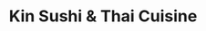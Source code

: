 ---
layout: place
title: "Kin Sushi & Thai Cuisine"
permalink: /illinois/chicago/kin-sushi-thai-cuisine.html
stateAbbr: IL
stateName: Illinois
cityName: Chicago
seo:
  name: "Kin Sushi & Thai Cuisine"
  type: Restaurant
  links: http://www.kinsushiandthai.com/
description: "Mixed Asian eats & BYOB in a clubby, low-lit setting with black walls, ductwork & a lounge area. Kin Sushi & Thai Cuisine serves delicious sushi in Chicago, Illinois. Try fresh Japanese dishes for a great dining experience. Available for takeout, delivery, lunch, and dinner."
place_id: ChIJLy48c9HSD4gRLrpihKmHjRs
photos:
  - name: >-
      places/ChIJLy48c9HSD4gRLrpihKmHjRs/photos/AeeoHcIOttTMCSv6aKT8xQczjWf4G1-MzxIAWgbkbaMV-cK0MAIJ677HfCcrskoHAsaqrf4vI45-NKAgcbXkj11-IaRpysiuY27VHib3nRxa7C6AGLnoY1lMQvd5eOAa-XXGP02EEjekGfWWnY0HaWriwcZJ_LeNnudWuWxLX2Rh_nKoAgcQfyV0nsaL0LfV7N6VjM_k7vdJ_rRXkJBtSHC6xJEgo7v2zp7nj36k0fL-LEJmqM7B6MruxrcfC-2W6rEn8MVJWTM4N0mF6-V6ivmu8S6CgdH0oZwJcayWz16lXGRoag
    widthPx: 800
    heightPx: 800
    authorAttributions:
      - displayName: Kin Sushi & Thai Cuisine
        uri: https://maps.google.com/maps/contrib/113242352453178870649
        photoUri: >-
          https://lh3.googleusercontent.com/a/ACg8ocLmS5GisSMeAIU5IoAejfMFCKAi3QJHhGg2f4TnS8gtD5Uh3g=s100-p-k-no-mo
    flagContentUri: >-
      https://www.google.com/local/imagery/report/?cb_client=maps_api_places.places_api&image_key=!1e10!2sAF1QipOvijS_YyHEt_xXBr7WnbwcRFg0ExEZ2TL0kIoJ&hl=en-US
    googleMapsUri: >-
      https://www.google.com/maps/place//data=!3m4!1e2!3m2!1sAF1QipOvijS_YyHEt_xXBr7WnbwcRFg0ExEZ2TL0kIoJ!2e10!4m2!3m1!1s0x880fd2d1733c2e2f:0x1b8d87a98462ba2e
  - name: >-
      places/ChIJLy48c9HSD4gRLrpihKmHjRs/photos/AeeoHcKH1o3kT0JeKkr1bZECi6PbRWjsicag2fiA59BJOqaQwPsH48B9muQgdbBbhbKvd63oAEQWgUUPOaag_yFZufIgxiQUJDXGdrjgSExxNyogCdjmnm79sx0mYkPN7sjQRDD8Ym-i8Qtp1Vrt1swy_a-FMgAesrBLbH_Y-lTLN5MSJsTWx9nxPt5C4xsLYMUDLOExJR0NQYxVuBcHQhUT9p_YCpGFTHvh98M2vwO9Yey2FuBBTmFw4vTgkDpjmZ3sNhoYQeT_YscuMQRXHBFt3DdYlJIFeT5cWRGApI_xnwgIMQ
    widthPx: 800
    heightPx: 800
    authorAttributions:
      - displayName: Kin Sushi & Thai Cuisine
        uri: https://maps.google.com/maps/contrib/113242352453178870649
        photoUri: >-
          https://lh3.googleusercontent.com/a/ACg8ocLmS5GisSMeAIU5IoAejfMFCKAi3QJHhGg2f4TnS8gtD5Uh3g=s100-p-k-no-mo
    flagContentUri: >-
      https://www.google.com/local/imagery/report/?cb_client=maps_api_places.places_api&image_key=!1e10!2sAF1QipMRd5kk2La7Glx8B766wdqB_iRgxxAZ8ehGAUKe&hl=en-US
    googleMapsUri: >-
      https://www.google.com/maps/place//data=!3m4!1e2!3m2!1sAF1QipMRd5kk2La7Glx8B766wdqB_iRgxxAZ8ehGAUKe!2e10!4m2!3m1!1s0x880fd2d1733c2e2f:0x1b8d87a98462ba2e
  - name: >-
      places/ChIJLy48c9HSD4gRLrpihKmHjRs/photos/AeeoHcIb2yeEZfae6UDIfo6F1_4kPpn37CEXidVyydZqsRmJ5FmQPrG_mEvPU0i6xLU6cVhZvyqy3lmKzTOKZqTTpc2JkXMp657YrwfvChS14KCEI8_cDXaa1MFIpKamHk-vs1L-7iwpQh1EAp1lSDBbyTnzUiK9UepH7mAgkbQA6Tg8cl8sJfxgSNdF87N_TV1iDilOzZSIsVTwBmqLCRDL7Iyf7dM9GaAPs2voqQIBeZhywEv2Cv7fe417g2X0t_dzAWeGei2gWeRxo7KLdnHOa-QM4p3Xd3BAZjdnpSpH8YgFhQ
    widthPx: 3891
    heightPx: 2648
    authorAttributions:
      - displayName: Kin Sushi & Thai Cuisine
        uri: https://maps.google.com/maps/contrib/113242352453178870649
        photoUri: >-
          https://lh3.googleusercontent.com/a/ACg8ocLmS5GisSMeAIU5IoAejfMFCKAi3QJHhGg2f4TnS8gtD5Uh3g=s100-p-k-no-mo
    flagContentUri: >-
      https://www.google.com/local/imagery/report/?cb_client=maps_api_places.places_api&image_key=!1e10!2sAF1QipMsap4hhBalgvIirr4q4Y0sz-N8Ruk0bnO07DBS&hl=en-US
    googleMapsUri: >-
      https://www.google.com/maps/place//data=!3m4!1e2!3m2!1sAF1QipMsap4hhBalgvIirr4q4Y0sz-N8Ruk0bnO07DBS!2e10!4m2!3m1!1s0x880fd2d1733c2e2f:0x1b8d87a98462ba2e
  - name: >-
      places/ChIJLy48c9HSD4gRLrpihKmHjRs/photos/AeeoHcK2Y3Q1fzTSxY_BnDKqzJZ5p8lriAPy1p54IJcPJ6wt5sikXrhsvXNpwAwxpPbWGu-yoDBmVzk6WfHBvh-jGhI4AuebzPkIkAzNMxP9W8U_cbHNbGvQnohFyTPMhAyddvJT9oCR1czdbOiLqbfTgySbcDrSaPPzKfPRYvgY_WLnV3iaPDiRYM9WUKIWmlE7MvI6az7YGAkRP8EHKIkRTde5XiQXCPqE8tK7GJJYPgkxr8t_GA7vCeqBtz5jPIWt3DetpW2ZUWoHm05bzjNGbZaWiqN7_4Hn12-n_m8cFxxRaA
    widthPx: 4032
    heightPx: 3024
    authorAttributions:
      - displayName: Kin Sushi & Thai Cuisine
        uri: https://maps.google.com/maps/contrib/113242352453178870649
        photoUri: >-
          https://lh3.googleusercontent.com/a/ACg8ocLmS5GisSMeAIU5IoAejfMFCKAi3QJHhGg2f4TnS8gtD5Uh3g=s100-p-k-no-mo
    flagContentUri: >-
      https://www.google.com/local/imagery/report/?cb_client=maps_api_places.places_api&image_key=!1e10!2sAF1QipNnj5eg49mFgKNRnv6-J3AwQgh31dimpKcarwGg&hl=en-US
    googleMapsUri: >-
      https://www.google.com/maps/place//data=!3m4!1e2!3m2!1sAF1QipNnj5eg49mFgKNRnv6-J3AwQgh31dimpKcarwGg!2e10!4m2!3m1!1s0x880fd2d1733c2e2f:0x1b8d87a98462ba2e
  - name: >-
      places/ChIJLy48c9HSD4gRLrpihKmHjRs/photos/AeeoHcJF0A8Zq-4F9k1ISARv0kJb27GtYwoqu1kPw2ggfXWqsIVSs2nFXhqTLmsZvpUbIy43vvYb_Pe9txvSCzIqKUv-KD1K023j6q8In602N7B_Jacw-mAcGfd7wp2pa1cWiKe1QlBoUMFlpqVhWFGH-aqrQAr9iUolFgRtfj04abJ6EDGi1AjzQU2TvAb88o4B3KvJ-XWJL9Wy5R7Q-YbF6wNbxoYPPjelszEner6zC0ZWiQFoFhR9bqOSFdXP6gZHTU5PgdTQ_JNNQ-q90sNK3anowpz6GuNb_bCaLO4hxWi_rg
    widthPx: 3674
    heightPx: 2076
    authorAttributions:
      - displayName: Kin Sushi & Thai Cuisine
        uri: https://maps.google.com/maps/contrib/113242352453178870649
        photoUri: >-
          https://lh3.googleusercontent.com/a/ACg8ocLmS5GisSMeAIU5IoAejfMFCKAi3QJHhGg2f4TnS8gtD5Uh3g=s100-p-k-no-mo
    flagContentUri: >-
      https://www.google.com/local/imagery/report/?cb_client=maps_api_places.places_api&image_key=!1e10!2sAF1QipMFf73aDy57A9I6oojSy2LxlTCJoyHpp2Q0VHV5&hl=en-US
    googleMapsUri: >-
      https://www.google.com/maps/place//data=!3m4!1e2!3m2!1sAF1QipMFf73aDy57A9I6oojSy2LxlTCJoyHpp2Q0VHV5!2e10!4m2!3m1!1s0x880fd2d1733c2e2f:0x1b8d87a98462ba2e
  - name: >-
      places/ChIJLy48c9HSD4gRLrpihKmHjRs/photos/AeeoHcIL75GrstrKA78qRv4zwu4bP700nD3Aa4Vh4qAiQdBsY29FqK--CrQhNhaA6LtAOimVAnKYQkeM5xgGTx_5SUt4naPUv1fJQOEhbqbwin2wgtUZn2l6wnOxWY4FKzK4rXM63MC7W7mba_s8UICqKOxWouy9yJsWACsMB-cZt-fu19Ge-fD6OVhsQiSmpdnRtUiro14WLaCEvOWkOid6C492o_vexxLo532GzCMisQ0sNv5cvPQKgjMoUYqJ5I78h3wdyCLEUOw54GllbgXuImXYSDojCx9eLemWv4ZerS4dhw
    widthPx: 4032
    heightPx: 3024
    authorAttributions:
      - displayName: Kin Sushi & Thai Cuisine
        uri: https://maps.google.com/maps/contrib/113242352453178870649
        photoUri: >-
          https://lh3.googleusercontent.com/a/ACg8ocLmS5GisSMeAIU5IoAejfMFCKAi3QJHhGg2f4TnS8gtD5Uh3g=s100-p-k-no-mo
    flagContentUri: >-
      https://www.google.com/local/imagery/report/?cb_client=maps_api_places.places_api&image_key=!1e10!2sAF1QipOLmfv23VSu_CBYp0Y1f_DvmJN4FLRaLtcOmuF3&hl=en-US
    googleMapsUri: >-
      https://www.google.com/maps/place//data=!3m4!1e2!3m2!1sAF1QipOLmfv23VSu_CBYp0Y1f_DvmJN4FLRaLtcOmuF3!2e10!4m2!3m1!1s0x880fd2d1733c2e2f:0x1b8d87a98462ba2e
  - name: >-
      places/ChIJLy48c9HSD4gRLrpihKmHjRs/photos/AeeoHcL3gW4ocbqgFdKCpBT9MLjukDu_qf2AM4Myw_GEXwJn4ycoJgwhmD5Gy0vBr3ubhLOIcvrdD_rMEw8mUTYOp_poCGiVVVquK3cvbf-OFfHpNdabh7SAa42urNHrYh8b8qVbHSlsmxU7VwoM9tIbMEGlbUfrwm_xyYyXMG79R02jQpoFM-JqBGJ73z3cFUx0k1Qgj9gQcG_Wtrwg4Pe_0YF6oJPyLC9qMcQQqgBFJBqL_cdyaU2wK-gfhpx76Q892Y0kMyko5sty4SMva5OIPYo3CjIR40yOntbzPlHYJU1fpQ
    widthPx: 800
    heightPx: 800
    authorAttributions:
      - displayName: Kin Sushi & Thai Cuisine
        uri: https://maps.google.com/maps/contrib/113242352453178870649
        photoUri: >-
          https://lh3.googleusercontent.com/a/ACg8ocLmS5GisSMeAIU5IoAejfMFCKAi3QJHhGg2f4TnS8gtD5Uh3g=s100-p-k-no-mo
    flagContentUri: >-
      https://www.google.com/local/imagery/report/?cb_client=maps_api_places.places_api&image_key=!1e10!2sAF1QipNcGzT8Bn3mh2R9OZuFjVo8NMYAVIe3vCfkZlgQ&hl=en-US
    googleMapsUri: >-
      https://www.google.com/maps/place//data=!3m4!1e2!3m2!1sAF1QipNcGzT8Bn3mh2R9OZuFjVo8NMYAVIe3vCfkZlgQ!2e10!4m2!3m1!1s0x880fd2d1733c2e2f:0x1b8d87a98462ba2e
  - name: >-
      places/ChIJLy48c9HSD4gRLrpihKmHjRs/photos/AeeoHcJfCsDsvw96zDPjSsUytiwbcKD7UBE8Xlc7gt7ekzok3p-LAcMQisR3esalOfagHprohMUVzIUotchKcLxjk3kSujvCtGNDy1NR1dhDsu2b_xHF1ebwNB7GW_tuhfG2FwNWJy8YZAYpR7j9dOvNpOZysz0y2ouLrfbeoKdXdWqz7abd4_QgR86A4xlmTKfqFLfnYw_EejPtbYS_RKz4z3Khq-kVmONQu7IkLYaGDl0aUw_EP6X-OLzDAP5CbEprpfTWliSTuQfClu-33V3Dect0QDh_x6jZzPd4znY_nNIsJtwczRpcz3PiG6CbDgsWyD_xCCFJ0uJh-QDNQyrJy-pCfJfrmIKrICnypBrU3QGfwjzMWqnL8WZEKARF7sJeLY5gQHJYHmkOEqUA2nsGmNSouBaSuIRYwWEDEw9mG0BDiGjD
    widthPx: 4080
    heightPx: 3072
    authorAttributions:
      - displayName: M D
        uri: https://maps.google.com/maps/contrib/104414129171624846504
        photoUri: >-
          https://lh3.googleusercontent.com/a-/ALV-UjVfRfBTwKldWcKHfr_0YRQ-Vor6uBb0_yFAhtSb0A6Y7YKRdfg=s100-p-k-no-mo
    flagContentUri: >-
      https://www.google.com/local/imagery/report/?cb_client=maps_api_places.places_api&image_key=!1e10!2sCIHM0ogKEICAgICPgezwkQE&hl=en-US
    googleMapsUri: >-
      https://www.google.com/maps/place//data=!3m4!1e2!3m2!1sCIHM0ogKEICAgICPgezwkQE!2e10!4m2!3m1!1s0x880fd2d1733c2e2f:0x1b8d87a98462ba2e
  - name: >-
      places/ChIJLy48c9HSD4gRLrpihKmHjRs/photos/AeeoHcKnqUgxpbAm1Tp8KpK06Vcpg3T7pfv94Sxnq_rGyvI0JyjkRw32igX-CoJJ8BiZEEGq6HVFeGDkP9vP989_J2UO2pcjfJVOxERlFrxWBs-6l-8KuEIBpwDy8SGxmAdtO7WiopOJOqy9KNUoS4nQmA462mRj4DH2dsCm2G1jWIDSYJoQTkS4SD73pUhq0LXpehgcKjOhukSbbD8XPvSUEen4TchHtmAJwJO6yvOKnljxudHs0JGR5dA-66rVMKl4l7Fc_93iig9dpNePe4O-F_7uyRx64MpvJyhDLqx-Azm41g
    widthPx: 4032
    heightPx: 3024
    authorAttributions:
      - displayName: Kin Sushi & Thai Cuisine
        uri: https://maps.google.com/maps/contrib/113242352453178870649
        photoUri: >-
          https://lh3.googleusercontent.com/a/ACg8ocLmS5GisSMeAIU5IoAejfMFCKAi3QJHhGg2f4TnS8gtD5Uh3g=s100-p-k-no-mo
    flagContentUri: >-
      https://www.google.com/local/imagery/report/?cb_client=maps_api_places.places_api&image_key=!1e10!2sAF1QipPINStFrIZbFjsKmCJVDaOHPwyHojOCLfn6q0aE&hl=en-US
    googleMapsUri: >-
      https://www.google.com/maps/place//data=!3m4!1e2!3m2!1sAF1QipPINStFrIZbFjsKmCJVDaOHPwyHojOCLfn6q0aE!2e10!4m2!3m1!1s0x880fd2d1733c2e2f:0x1b8d87a98462ba2e
  - name: >-
      places/ChIJLy48c9HSD4gRLrpihKmHjRs/photos/AeeoHcL8-5G15rfhvuHqHNA34-fZ3sKxS-yheJ-GDUpf72hWK0ihlUBzs-BSpvaMEkucd3YscgwkDTwCl5bF3maQlBn4ORjhw0opWtGlRe9zKHqChFHZCsHMSWqMbJ9d0seDEzXYdxqHlSXFucDcTASD161gDPxpi14lzoNzF5mLF6buoTj1cxTcLkl-JAeTyQpex6r0SdmLM9wmeGtNQosYO3DfErIf0g-NZLmpXh4CryeOhhNIZm84wR1m-ZPEr2DG2ON3MH-bDMLJvi3oL7XXqXvfOiWHka0Fc9HhF4RzZQbGyQ
    widthPx: 4032
    heightPx: 3024
    authorAttributions:
      - displayName: Kin Sushi & Thai Cuisine
        uri: https://maps.google.com/maps/contrib/113242352453178870649
        photoUri: >-
          https://lh3.googleusercontent.com/a/ACg8ocLmS5GisSMeAIU5IoAejfMFCKAi3QJHhGg2f4TnS8gtD5Uh3g=s100-p-k-no-mo
    flagContentUri: >-
      https://www.google.com/local/imagery/report/?cb_client=maps_api_places.places_api&image_key=!1e10!2sAF1QipOwIKI4mx0pplbOE3Ol7N3o9LowncnAVR2oWkAB&hl=en-US
    googleMapsUri: >-
      https://www.google.com/maps/place//data=!3m4!1e2!3m2!1sAF1QipOwIKI4mx0pplbOE3Ol7N3o9LowncnAVR2oWkAB!2e10!4m2!3m1!1s0x880fd2d1733c2e2f:0x1b8d87a98462ba2e
address: 1132 N Milwaukee Ave, Chicago, IL 60642, USA
street: 1132 N Milwaukee Ave
city: Chicago
state: IL
zip: '60642'
country: USA
neighborhood: West Town
latitude: '41.902170'
longitude: '-87.665074'
accessibility_options:
  wheelchairAccessibleEntrance: true
  wheelchairAccessibleRestroom: true
  wheelchairAccessibleSeating: true
business_status: OPERATIONAL
name: Kin Sushi & Thai Cuisine
google_maps_links:
  directionsUri: >-
    https://www.google.com/maps/dir//''/data=!4m7!4m6!1m1!4e2!1m2!1m1!1s0x880fd2d1733c2e2f:0x1b8d87a98462ba2e!3e0
  placeUri: https://maps.google.com/?cid=1985392172880542254
  writeAReviewUri: >-
    https://www.google.com/maps/place//data=!4m3!3m2!1s0x880fd2d1733c2e2f:0x1b8d87a98462ba2e!12e1
  reviewsUri: >-
    https://www.google.com/maps/place//data=!4m4!3m3!1s0x880fd2d1733c2e2f:0x1b8d87a98462ba2e!9m1!1b1
  photosUri: >-
    https://www.google.com/maps/place//data=!4m3!3m2!1s0x880fd2d1733c2e2f:0x1b8d87a98462ba2e!10e5
primary_type: Asian Restaurant
opening_hours:
  regular: null
  current: null
secondary_opening_hours:
  regular:
    weekdayDescriptions: null
    type: null
  current:
    weekdayDescriptions: null
    type: null
phone: (773) 772-2722
price_level: PRICE_LEVEL_MODERATE
price_range: $10 &ndash; $20
rating: '4.4'
rating_count: 296
website: http://www.kinsushiandthai.com/
reviews:
  - name: >-
      places/ChIJLy48c9HSD4gRLrpihKmHjRs/reviews/ChZDSUhNMG9nS0VJQ0FnSUNfeTlMQkpREAE
    relativePublishTimeDescription: 2 months ago
    rating: 5
    text:
      text: >-
        I liked the Corn Korokke as an alternative vegetarian appetizer. It was
        a good texture, flavor was a little plain, but it paired well with some
        of the spicier and more flavorful fare.


        Tom Kha soup was the right balance of sweet and spicy for me. Not a huge
        fan of the cherry tomatoes in the soup but they were very fresh.


        Basil Fried Rice was excellent. Great spice level, the jalapeno was a
        great addition to this dish.


        Decor is unassuming but cozy. I thought the candles and plants were a
        thoughtful addition that added to the vibe.


        Server was very welcoming and pleasant.
      languageCode: en
    originalText:
      text: >-
        I liked the Corn Korokke as an alternative vegetarian appetizer. It was
        a good texture, flavor was a little plain, but it paired well with some
        of the spicier and more flavorful fare.


        Tom Kha soup was the right balance of sweet and spicy for me. Not a huge
        fan of the cherry tomatoes in the soup but they were very fresh.


        Basil Fried Rice was excellent. Great spice level, the jalapeno was a
        great addition to this dish.


        Decor is unassuming but cozy. I thought the candles and plants were a
        thoughtful addition that added to the vibe.


        Server was very welcoming and pleasant.
      languageCode: en
    authorAttribution:
      displayName: Mac Donald
      uri: https://www.google.com/maps/contrib/104584373032406571389/reviews
      photoUri: >-
        https://lh3.googleusercontent.com/a-/ALV-UjU256Sc727cPQkEsSPY3W2e4j7aOYnNHzCn0Szb91DIgg8YlJWv=s128-c0x00000000-cc-rp-mo-ba2
    publishTime: '2025-01-19T01:31:18.835239Z'
    flagContentUri: >-
      https://www.google.com/local/review/rap/report?postId=ChZDSUhNMG9nS0VJQ0FnSUNfeTlMQkpREAE&d=17924085&t=1
    googleMapsUri: >-
      https://www.google.com/maps/reviews/data=!4m6!14m5!1m4!2m3!1sChZDSUhNMG9nS0VJQ0FnSUNfeTlMQkpREAE!2m1!1s0x880fd2d1733c2e2f:0x1b8d87a98462ba2e
  - name: >-
      places/ChIJLy48c9HSD4gRLrpihKmHjRs/reviews/ChdDSUhNMG9nS0VJQ0FnSURMd1B6bTJnRRAB
    relativePublishTimeDescription: 9 months ago
    rating: 4
    text:
      text: >-
        Service is so so nice! We really enjoyed the cashew chicken. The green
        curry has a spicy kick to it, but I personally didn’t enjoy the texture
        of the vegetables. The sushi was also great!
      languageCode: en
    originalText:
      text: >-
        Service is so so nice! We really enjoyed the cashew chicken. The green
        curry has a spicy kick to it, but I personally didn’t enjoy the texture
        of the vegetables. The sushi was also great!
      languageCode: en
    authorAttribution:
      displayName: Louisa Gtg
      uri: https://www.google.com/maps/contrib/109982022998947536455/reviews
      photoUri: >-
        https://lh3.googleusercontent.com/a-/ALV-UjWwqUnrtTByyyIhyxn4QCfdB4tWAJS0jFZ0gw4KAqvGazG5iGuq=s128-c0x00000000-cc-rp-mo-ba4
    publishTime: '2024-06-24T14:01:35.668460Z'
    flagContentUri: >-
      https://www.google.com/local/review/rap/report?postId=ChdDSUhNMG9nS0VJQ0FnSURMd1B6bTJnRRAB&d=17924085&t=1
    googleMapsUri: >-
      https://www.google.com/maps/reviews/data=!4m6!14m5!1m4!2m3!1sChdDSUhNMG9nS0VJQ0FnSURMd1B6bTJnRRAB!2m1!1s0x880fd2d1733c2e2f:0x1b8d87a98462ba2e
  - name: >-
      places/ChIJLy48c9HSD4gRLrpihKmHjRs/reviews/ChdDSUhNMG9nS0VJQ0FnSURId1BmVDBnRRAB
    relativePublishTimeDescription: 7 months ago
    rating: 5
    text:
      text: >-
        A great find for both Sushi and Thai food! I visited this place for the
        first time with friends and absolutely loved it. The ambience is
        beautiful, with plenty of plants creating a calm and relaxing
        atmosphere. The staff was welcoming and attentive. There lots of variety
        options on the menu, all at an affordable price with good portion sizes.
        We tried the cucumber salad and Philadelphia in apprtizers, volcano and
        sunrise sushis in addition to Kee Mao, all of which were delicious!
        Definitely a spot worth revisiting if you're craving a mix of fresh
        sushi and flavorful Thai dishes.
      languageCode: en
    originalText:
      text: >-
        A great find for both Sushi and Thai food! I visited this place for the
        first time with friends and absolutely loved it. The ambience is
        beautiful, with plenty of plants creating a calm and relaxing
        atmosphere. The staff was welcoming and attentive. There lots of variety
        options on the menu, all at an affordable price with good portion sizes.
        We tried the cucumber salad and Philadelphia in apprtizers, volcano and
        sunrise sushis in addition to Kee Mao, all of which were delicious!
        Definitely a spot worth revisiting if you're craving a mix of fresh
        sushi and flavorful Thai dishes.
      languageCode: en
    authorAttribution:
      displayName: Manisha Barse
      uri: https://www.google.com/maps/contrib/101906020086529038311/reviews
      photoUri: >-
        https://lh3.googleusercontent.com/a/ACg8ocIo5KyFc22NpkmVeYNUSmpnRqTqHUZJTZDeeJI1Jpx2W1_txg=s128-c0x00000000-cc-rp-mo-ba6
    publishTime: '2024-09-11T05:18:25.866600Z'
    flagContentUri: >-
      https://www.google.com/local/review/rap/report?postId=ChdDSUhNMG9nS0VJQ0FnSURId1BmVDBnRRAB&d=17924085&t=1
    googleMapsUri: >-
      https://www.google.com/maps/reviews/data=!4m6!14m5!1m4!2m3!1sChdDSUhNMG9nS0VJQ0FnSURId1BmVDBnRRAB!2m1!1s0x880fd2d1733c2e2f:0x1b8d87a98462ba2e
  - name: >-
      places/ChIJLy48c9HSD4gRLrpihKmHjRs/reviews/ChZDSUhNMG9nS0VJQ0FnSUNQZ2V6d1lREAE
    relativePublishTimeDescription: 4 months ago
    rating: 5
    text:
      text: >-
        Absolutely wonderful meal. The sushi was everything and more that I was
        craving. Crab Rangoon was also 10/10.


        Service was extremely fast. Will definitely be coming back.
      languageCode: en
    originalText:
      text: >-
        Absolutely wonderful meal. The sushi was everything and more that I was
        craving. Crab Rangoon was also 10/10.


        Service was extremely fast. Will definitely be coming back.
      languageCode: en
    authorAttribution:
      displayName: M D
      uri: https://www.google.com/maps/contrib/104414129171624846504/reviews
      photoUri: >-
        https://lh3.googleusercontent.com/a-/ALV-UjVfRfBTwKldWcKHfr_0YRQ-Vor6uBb0_yFAhtSb0A6Y7YKRdfg=s128-c0x00000000-cc-rp-mo
    publishTime: '2024-11-25T01:03:27.507235Z'
    flagContentUri: >-
      https://www.google.com/local/review/rap/report?postId=ChZDSUhNMG9nS0VJQ0FnSUNQZ2V6d1lREAE&d=17924085&t=1
    googleMapsUri: >-
      https://www.google.com/maps/reviews/data=!4m6!14m5!1m4!2m3!1sChZDSUhNMG9nS0VJQ0FnSUNQZ2V6d1lREAE!2m1!1s0x880fd2d1733c2e2f:0x1b8d87a98462ba2e
  - name: >-
      places/ChIJLy48c9HSD4gRLrpihKmHjRs/reviews/ChZDSUhNMG9nS0VJQ0FnSURkMXFpdEtREAE
    relativePublishTimeDescription: 3 months ago
    rating: 5
    text:
      text: >-
        I have been here multiple times, as well as ordered through delivery
        apps. I am not sure why I have not reviewed this place sooner because I
        LOVE IT. I'm obsessed with their Veggies Crunch sushi, Thai Tea, and
        enjoy their Corn Korokke, Veggie Rolls, Tempura Apps, and Miso Soup as
        appetizers. I've brought others who have had Garlic Chicken, Chicken
        Katsu, Ramen and other sushi options and they all loved it. Totally
        recommend this place. There is a woman who serves us who is always very
        kind and attentive and I hope I learn her name eventually because she
        makes the experience better as well!
      languageCode: en
    originalText:
      text: >-
        I have been here multiple times, as well as ordered through delivery
        apps. I am not sure why I have not reviewed this place sooner because I
        LOVE IT. I'm obsessed with their Veggies Crunch sushi, Thai Tea, and
        enjoy their Corn Korokke, Veggie Rolls, Tempura Apps, and Miso Soup as
        appetizers. I've brought others who have had Garlic Chicken, Chicken
        Katsu, Ramen and other sushi options and they all loved it. Totally
        recommend this place. There is a woman who serves us who is always very
        kind and attentive and I hope I learn her name eventually because she
        makes the experience better as well!
      languageCode: en
    authorAttribution:
      displayName: Nayeli Barajas
      uri: https://www.google.com/maps/contrib/109247847625330593044/reviews
      photoUri: >-
        https://lh3.googleusercontent.com/a-/ALV-UjXCNZMEOwgPVPXMFV-efdieQfi9-TOrK5hmQ8naOP3vqIwKSf5A=s128-c0x00000000-cc-rp-mo-ba5
    publishTime: '2025-01-03T21:43:43.988985Z'
    flagContentUri: >-
      https://www.google.com/local/review/rap/report?postId=ChZDSUhNMG9nS0VJQ0FnSURkMXFpdEtREAE&d=17924085&t=1
    googleMapsUri: >-
      https://www.google.com/maps/reviews/data=!4m6!14m5!1m4!2m3!1sChZDSUhNMG9nS0VJQ0FnSURkMXFpdEtREAE!2m1!1s0x880fd2d1733c2e2f:0x1b8d87a98462ba2e
parking_options:
  freeStreetParking: true
  paidStreetParking: true
  valetParking: false
payment_options:
  acceptsCreditCards: true
  acceptsDebitCards: true
  acceptsCashOnly: false
  acceptsNfc: true
allow_dogs: null
curbside_pickup: null
delivery: true
dine_in: true
good_for_children: true
good_for_groups: true
good_for_sports: false
live_music: false
menu_for_children: true
outdoor_seating: false
reservable: true
restroom: true
serves_beer: null
serves_breakfast: false
serves_brunch: false
serves_cocktails: null
serves_coffee: false
serves_dinner: true
serves_dessert: true
serves_lunch: true
serves_vegetarian_food: true
serves_wine: true
takeout: true
summary: >-
  Mixed Asian eats & BYOB in a clubby, low-lit setting with black walls,
  ductwork & a lounge area.

---